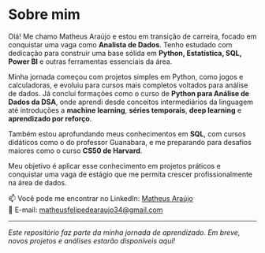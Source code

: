 # Sobre mim

Olá! Me chamo Matheus Araújo e estou em transição de carreira, focado em conquistar uma vaga como **Analista de Dados**. Tenho estudado com dedicação para construir uma base sólida em **Python, Estatística, SQL, Power BI** e outras ferramentas essenciais da área.

Minha jornada começou com projetos simples em Python, como jogos e calculadoras, e evoluiu para cursos mais completos voltados para análise de dados. Já concluí formações como o curso de **Python para Análise de Dados da DSA**, onde aprendi desde conceitos intermediários da linguagem até introduções a **machine learning**, **séries temporais**, **deep learning** e **aprendizado por reforço**.

Também estou aprofundando meus conhecimentos em **SQL**, com cursos didáticos como o do professor Guanabara, e me preparando para desafios maiores como o curso **CS50 de Harvard**.

Meu objetivo é aplicar esse conhecimento em projetos práticos e conquistar uma vaga de estágio que me permita crescer profissionalmente na área de dados.

📫 Você pode me encontrar no LinkedIn: [Matheus Araújo](https://www.linkedin.com/in/matheus-araujo-0086a51a0)  
📧 E-mail: matheusfelipedearaujo34@gmail.com

---

*Este repositório faz parte da minha jornada de aprendizado. Em breve, novos projetos e análises estarão disponíveis aqui!*
